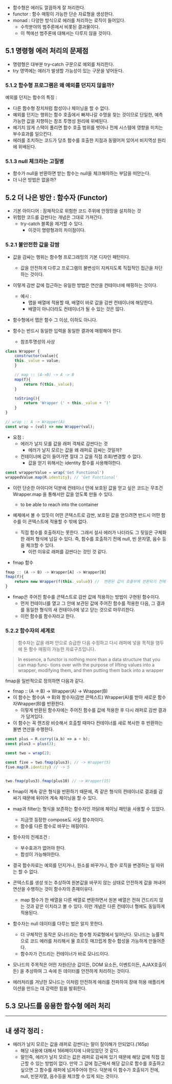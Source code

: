 
- 함수형은 에러도 깔끔하게 잘 처리한다. 
- functor : 함수 매핑이 가능한 단순 자료형을 생성한다. 
- monad : 다양한 방식으로 에러를 처리하는 로직이 들어있다. 
	- 수학분야의 범주론에서 비롯된 결과물이다. 
	- 이 책에선 범주론에 대해서는 다루지 않을 것이다. 


## 5.1 명령형 에러 처리의 문제점 

- 명령형은 대부분 try-catch 구문으로 예외를 처리한다. 
- try 영역에는 에러가 발생할 가능성이 있는 구문을 넣어둔다. 

### 5.1.2 함수형 프로그램은 왜 예외를 던지지 않을까? 

예외를 던지는 함수의 특징 : 
- 다른 함수형 장치처럼 합성이나 체이닝을 할 수 없다.
- 예외를 던지는 행위는 함수 호출에서 빠져나갈 수멍을 찾는 것이므로 단일한, 예측 가능한 값을 지향하는 참조 투명성 원리에 위배된다. 
- 예기치 않게 스택이 풀리면 함수 호출 범위를 벗어나 전체 시스템에 영향을 미치는 부수효과를 일으킨다. 
- 에러를 조치하는 코드가 당초 함수를 호출한 지점과 동떨어져 있어서 비지역성 원리에 위배된다. 


### 5.1.3 null 체크라는 고질병 

- 함수가 null을 반환하면 받는 함수는 null을 체크해야하는 부담을 떠안는다. 
- 더 나은 방법은 없을까? 



## 5.2 더 나은 방안 : 함수자 (Functor)

- 기본 아이디어 : 잠재적으로 위험한 코드 주위에 안정망을 설치하는 것 
- 위험한 코드를 감싼다는 개념은 그대로 가져간다. 
	- try-catch 블록을 제거할 수 있다. 
		- 이것이 명령형과의 차이점이다. 

### 5.2.1 불안전한 값을 감쌈 

- 값을 감싸는 행위는 함수형 프로그래밍의 기본 디자인 패턴이다. 
	- 값을 안전하게 다루고 프로그램의 불변성이 지켜지도록 직접적인 접근을 차단하는 것이다. 
- 이렇게 감싼 값에 접근하는 유일한 방법은 연산을 컨테이너에 매핑하는 것이다. 
	- 예시 :
		- 맵을 배열에 적용할 때, 배열이 바로 값을 감싼 컨테이너에 해당한다. 
		- 배열이 아니더라도 컨테이너가 될 수 있는 것은 많다. 

- 함수형에서 맵은 함수 그 이상, 이하도 아니다. 
- 함수는 반드시 동일한 입력을 동일한 결과에 매핑해야 한다.
	- 참조투명성의 사상

```javascript
class Wrapper {
	constructor(value){
	this._value = value;
	}

	// map :: (A->B) -> A -> B
	map(f){
		return f(this._value);
	}

	toString(){
		return 'Wrapper (' + this._value + ')'
	}
}

// wrap :: A -> Wrapper(A)
const wrap = (val) => new Wrapper(val);
```

- 요점 : 
	- 에러가 날지 모를 값을 래퍼 객체로 감싼다는 것 
		- 에러가 날지 모르는 값을 왜 래퍼로 감싸는 것일까? 
	- 컨테이너에 값이 들어가면 절대 그 값을 직접 조회/변경할 수 없다. 
		- 값을 얻기 위해서는 identity 함수를 사용해야한다. 

```javascript
const wrapperValue = wrap('Get Functional')
wrappedValue.map(R.identity); // 'Get Functional'
```

- 이런 단순한 아이디어 덕분에 컨테이너 안에 보호된 값을 얻고 싶은 코드는 무조건 Wrapper.map 을 통해서만 값을 얻도록 만들 수 있다. 
	- to be able to reach into the container 
- 예제에서 볼 수 있듯이 어떤 콘텍스트로 감싼, 보호된 값을 얻으려면 반드시 어떤 함수를 이 콘텍스트에 적용할 수 밖에 없다. 
	- 직접 함수를 호출하지는 못한다. 그래서 설사 에러가 나더라도 그 뒷일은 구체화한 래퍼 형식에 넘길 수 있다. 즉, 함수를 호출하기 전에 null, 빈 문자열, 음수 등을 체크할 수 있다. 
		- 이런 이유로 래퍼를 감싼다는 것인 것 같다. 

- fmap 함수 
```javascript
fmap :: (A -> B) -> Wrapper[A] -> Wrapper[B]
fmap(f){
	return new Wrapper(f(this._value)) //  변환된 값이 호출부에 반환되기 전에 컨테이너로 감싸준다.
}
```
- fmap은 주어진 함수를 콘텍스트로 감싼 값에 적용하는 방법이 구현된 함수이다.
	- 먼저 컨테이너를 열고 그 안에 보관된 값에 주어진 함수를 적용한 다음, 그 결과를 동일한 형식의 새 컨테이너에 넣고 닫는 것으로 마무리한다. 
	- 이런 함수를 함수자라고 한다. 


### 5.2.2 함수자의 세계로 

> 함수자는 값을 래퍼 안으로 승급한 다음 수정하고 다시 래퍼에 넣을 목적을 염두에 둔 함수 매핑이 가능한 자료구조입니다. 

> In essence, a functor is nothing more than a data structure that you can map func- tions over with the purpose of lifting values into a wrapper, modifying them, and then putting them back into a wrapper


fmap을 일반적으로 정의하면 다음과 같다. 
- fmap :: (A -> B) -> Wrapper(A) -> Wrapper(B) 
- 이 함수는 함수(A -> B)와 함수자(감싼 콘텍스트) Wrapper(A)를 받아 새로운 함수자Wrapper(B)를 반환한다. 
	- 이렇게 반환된 함수자에는 주어진 함수를 값에 적용한 후 다시 래퍼로 감싼 결과가 담겨있다. 
- 이 함수는 꼭 렌즈랑 비슷해서 호출할 때마다 컨테이너를 새로 복사한 후 반환하는 불변 연산을 수행한다. 

```javascript
const plus = R.curry((a,b) => a + b);
const plus3 = plus(3);

const two = wrap(2);

const five = two.fmap(plus3); // -> Wrapper(5)
five.map(R.identity) // -> 5


two.fmap(plus3).fmap(plus10) // -> Wrapper(15)
```

- fmap이 계속 같은 형식을 반환하기 때문에, 즉 같은 형식의 컨테이너로 결과를 감싸기 때문에 뒤이어 계속 체이닝을 할 수 있다. 

- map과 filter는 형식을 보존하는 함수자인 까닭에 체이닝 패턴을 사용할 수 있었다. 
	- 지금껏 등장한 compose도 사실 함수자이다. 
	- 함수를 다른 함수로 바꾸는 매핑이다. 

- 함수자의 전제조건 : 
	- 부수효과가 없어야 한다. 
	- 합성이 가능해야한다. 
- 결국 함수자로는 예외를 던지거나, 원소를 바꾸거나, 함수 로직을 변경하는 일 따위는 할 수 없다. 
- 콘텍스트를 생성 또는 추상하여 원본값을 바꾸지 않는 상태로 안전하게 값을 꺼내어 연산을 수행하는 것이 함수자의 존재이유다. 
	- map 함수가 한 배열을 다른 배열로 변환하면서 원본 배열은 전혀 건드리지 않는 것과 같은 이치라고 볼 수 있다. 이런 개념은 다른 컨테이너 형에도 동일하게 적용된다. 
- 함수자는 null 데이터를 다루는 법은 알지 못한다. 
	- 더 구체적인 동작은 모나드라는 함수형 자료형에서 일어난다. 모나드는 능률적으로 코드 에러를 처리해서 물 흐르듯 매끄럽게 함수 합성을 가능하게 만들어준다. 
	- 함수자가 건드리는 컨테이너가 바로 모나드이다. 

- 모나드의 주목적은 어떤 자원(단순 값이든, DOM 요소든, 이벤트이든, AJAX호출이든) 을 추상하여 그 속에 든 데이터를 안전하게 처리하는 것이다. 
- 에러처리를 겨냥한 모나드는 이처럼 안전하게 에러를 전파하여 장애 허용 애플리케이션을 만드는 데 강력한 힘을 발휘한다. 


## 5.3 모나드를 응용한 함수형 에러 처리 



---

## 내 생각 정리 : 

- 에러가 날지 모르는 값을 래퍼로 감싼다는 말이 잘이해가 안되었다.(165p)
	- 해당 내용에 대해서 166페이지에 나와있었던 것 같다. 
	- 말인즉, 에러가 날지 모르는 값은 래퍼로 감싸져 있기 때문에 해당 값에 직접 접근할 수 있는 방법이 없다. 만약 그 값에 접근해서 해당 값으로 함수를 호출하고 싶으면 그 함수를 래퍼에 넘겨주어야 한다. 덕분에 이 함수가 호출되기 전에, null, 빈문자열, 음수등을 체크할 수 있게 되는 것이다. 

